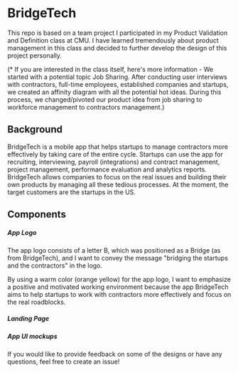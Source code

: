 # BridgeTech

This repo is based on a team project I participated in my Product Validation and Definition class at CMU. I have learned tremendously about product management in this class and decided to further develop the design of this project personally. 

(* If you are interested in the class itself, here's more information - 
We started with a potential topic Job Sharing. After conducting user interviews with contractors, full-time employees, established companies and startups, we created an affinity diagram with all the potential hot ideas. During this process, we changed/pivoted our product idea from job sharing to workforce management to contractors management.) 

## Background 

BridgeTech is a mobile app that helps startups to manage contractors more effectively by taking care of the entire cycle. Startups can use the app for recruiting, interviewing, payroll (integrations) and contract management, project management, performance evaluation and analytics reports. BridgeTech allows companies to focus on the real issues and building their own products by managing all these tedious processes. At the moment, the target customers are the startups in the US. 

## Components 

##### App Logo 

The app logo consists of a letter B, which was positioned as a Bridge (as from BridgeTech), and I want to convey the message "bridging the startups and the contractors" in the logo. 

By using a warm color (orange yellow) for the app logo, I want to emphasize a positive and motivated working environment because the app BridgeTech aims to help startups to work with contractors more effectively and focus on the real roadblocks. 

##### Landing Page 

##### App UI mockups   

If you would like to provide feedback on some of the designs or have any questions, feel free to create an issue! 


